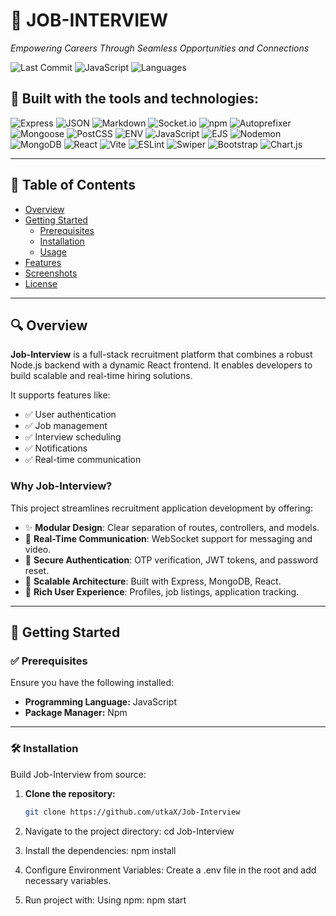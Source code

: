 # 💼 JOB-INTERVIEW

_Empowering Careers Through Seamless Opportunities and Connections_

![Last Commit](https://img.shields.io/github/last-commit/utkaX/Job-Interview)
![JavaScript](https://img.shields.io/badge/javascript-99.7%25-blue)
![Languages](https://img.shields.io/github/languages/count/utkaX/Job-Interview)

## 🚀 Built with the tools and technologies:

![Express](https://img.shields.io/badge/Express-black?logo=express&logoColor=white)
![JSON](https://img.shields.io/badge/JSON-black?logo=json&logoColor=white)
![Markdown](https://img.shields.io/badge/Markdown-black?logo=markdown&logoColor=white)
![Socket.io](https://img.shields.io/badge/Socket.io-black?logo=socket.io&logoColor=white)
![npm](https://img.shields.io/badge/npm-red?logo=npm&logoColor=white)
![Autoprefixer](https://img.shields.io/badge/Autoprefixer-red)
![Mongoose](https://img.shields.io/badge/Mongoose-red?logo=mongoose)
![PostCSS](https://img.shields.io/badge/PostCSS-orange?logo=postcss)
![ENV](https://img.shields.io/badge/.env-yellowgreen)
![JavaScript](https://img.shields.io/badge/JavaScript-yellow?logo=javascript)
![EJS](https://img.shields.io/badge/EJS-lightgreen)
![Nodemon](https://img.shields.io/badge/Nodemon-green?logo=nodemon)
![MongoDB](https://img.shields.io/badge/MongoDB-brightgreen?logo=mongodb)
![React](https://img.shields.io/badge/React-blue?logo=react)
![Vite](https://img.shields.io/badge/Vite-blueviolet?logo=vite)
![ESLint](https://img.shields.io/badge/ESLint-purple?logo=eslint)
![Swiper](https://img.shields.io/badge/Swiper-blueviolet)
![Bootstrap](https://img.shields.io/badge/Bootstrap-purple?logo=bootstrap)
![Chart.js](https://img.shields.io/badge/Chart.js-pink)

---

## 📑 Table of Contents

- [Overview](#overview)
- [Getting Started](#getting-started)
  - [Prerequisites](#prerequisites)
  - [Installation](#installation)
  - [Usage](#usage)
- [Features](#features)
- [Screenshots](#screenshots)
- [License](#license)

---

## 🔍 Overview

**Job-Interview** is a full-stack recruitment platform that combines a robust Node.js backend with a dynamic React frontend. It enables developers to build scalable and real-time hiring solutions.

It supports features like:
- ✅ User authentication
- ✅ Job management
- ✅ Interview scheduling
- ✅ Notifications
- ✅ Real-time communication

### Why Job-Interview?

This project streamlines recruitment application development by offering:

- ✨ **Modular Design**: Clear separation of routes, controllers, and models.
- 🔗 **Real-Time Communication**: WebSocket support for messaging and video.
- 🔐 **Secure Authentication**: OTP verification, JWT tokens, and password reset.
- 🚀 **Scalable Architecture**: Built with Express, MongoDB, React.
- 🎯 **Rich User Experience**: Profiles, job listings, application tracking.

---

## 🚀 Getting Started

### ✅ Prerequisites

Ensure you have the following installed:

- **Programming Language:** JavaScript
- **Package Manager:** Npm

---

### 🛠 Installation

Build Job-Interview from source:

1. **Clone the repository:**

   ```bash
   git clone https://github.com/utkaX/Job-Interview
   
2. Navigate to the project directory:
   cd Job-Interview

   
4. Install the dependencies:
   npm install

5. Configure Environment Variables:
Create a .env file in the root and add necessary variables.

6. Run project with:
Using npm:
    npm start


